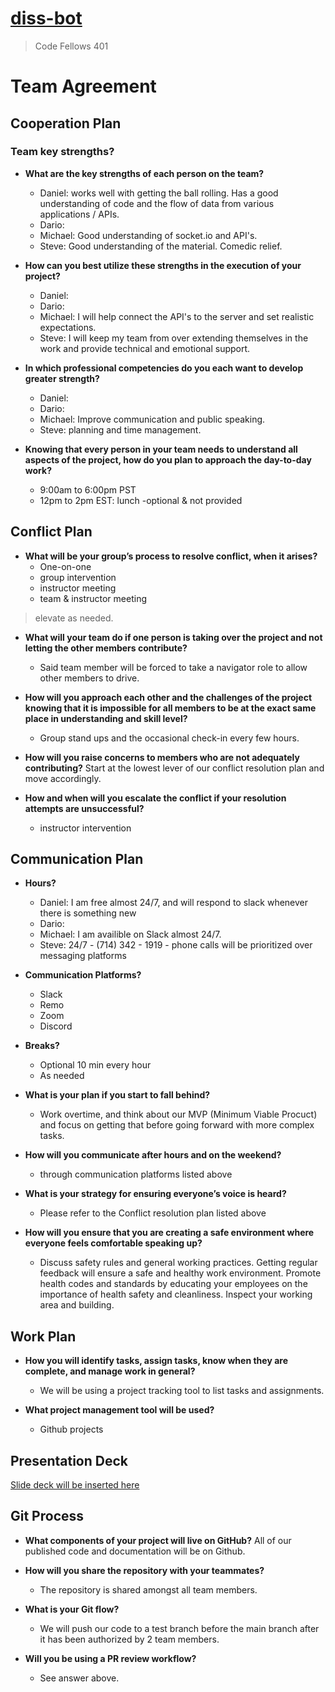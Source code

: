 # [diss-bot](https://diss-bot.github.io/d-b-md/)
> Code Fellows 401

# Team Agreement

## Cooperation Plan

### Team key strengths?

- **What are the key strengths of each person on the team?**
  * Daniel: works well with getting the ball rolling. Has a good understanding of code and the flow of data from various applications / APIs.
  * Dario: 
  * Michael: Good understanding of socket.io and API's.
  * Steve: Good understanding of the material. Comedic relief.

- **How can you best utilize these strengths in the execution of your project?**
  * Daniel: 
  * Dario: 
  * Michael: I will help connect the API's to the server and set realistic expectations.
  * Steve: I will keep my team from over extending themselves in the work and provide technical and emotional support.

- **In which professional competencies do you each want to develop greater strength?**
  * Daniel: 
  * Dario: 
  * Michael: Improve communication and public speaking.
  * Steve: planning and time management.

- **Knowing that every person in your team needs to understand all aspects of the project, how do you plan to approach the day-to-day work?**
  * 9:00am to 6:00pm PST
  * 12pm to 2pm EST: lunch -optional & not provided

## Conflict Plan

- **What will be your group’s process to resolve conflict, when it arises?**
  * One-on-one
  * group intervention
  * instructor meeting
  * team & instructor meeting
> elevate as needed.

- **What will your team do if one person is taking over the project and not letting the other members contribute?**
  * Said team member will be forced to take a navigator role to allow other members to drive.

- **How will you approach each other and the challenges of the project knowing that it is impossible for all members to be at the exact same place in understanding and skill level?**
  * Group stand ups and the occasional check-in every few hours.

- **How will you raise concerns to members who are not adequately contributing?**
  Start at the lowest lever of our conflict resolution plan and move accordingly.

- **How and when will you escalate the conflict if your resolution attempts are unsuccessful?**
  * instructor intervention

## Communication Plan
- **Hours?**
  * Daniel: I am free almost 24/7, and will respond to slack whenever there is something new
  * Dario: 
  * Michael: I am availible on Slack almost 24/7.
  * Steve: 24/7 - (714) 342 - 1919 - phone calls will be prioritized over messaging platforms

- **Communication Platforms?**
  * Slack
  * Remo
  * Zoom
  * Discord

- **Breaks?**
  * Optional 10 min every hour
  * As needed

- **What is your plan if you start to fall behind?**
  * Work overtime, and think about our MVP (Minimum Viable Procuct) and focus on getting that before going forward with more complex tasks.

- **How will you communicate after hours and on the weekend?**
  * through communication platforms listed above

- **What is your strategy for ensuring everyone’s voice is heard?**
  * Please refer to the Conflict resolution plan listed above

- **How will you ensure that you are creating a safe environment where everyone feels comfortable speaking up?**
  * Discuss safety rules and general working practices. Getting regular feedback will ensure a safe and healthy work environment. Promote health codes and standards by educating your employees on the importance of health safety and cleanliness. Inspect your working area and building.

## Work Plan

- **How you will identify tasks, assign tasks, know when they are complete, and manage work in general?**
  * We will be using a project tracking tool to list tasks and assignments.

- **What project management tool will be used?**
  * Github projects

## Presentation Deck
[Slide deck will be inserted here]()

## Git Process

- **What components of your project will live on GitHub?**
  All of our published code and documentation will be on Github.

- **How will you share the repository with your teammates?**
  * The repository is shared amongst all team members.

- **What is your Git flow?**
  * We will push our code to a test branch before the main branch after it has been authorized by 2 team members.

- **Will you be using a PR review workflow?**
  * See answer above.